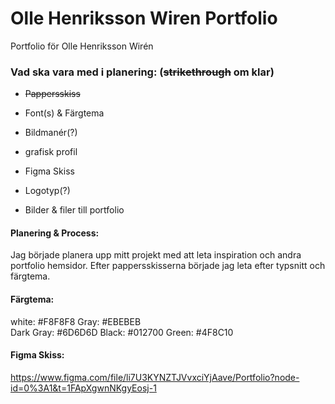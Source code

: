 # Olle Henriksson Wiren Portfolio
 Portfolio för Olle Henriksson Wirén




### Vad ska vara med i planering: (~~strikethrough~~ om klar)
- ~~Pappersskiss~~
- Font(s) & Färgtema
- Bildmanér(?)
- grafisk profil
- Figma Skiss
- Logotyp(?)

- Bilder & filer till portfolio

#### Planering & Process:
Jag började planera upp mitt projekt med att leta inspiration och andra portfolio hemsidor. Efter pappersskisserna började jag leta efter typsnitt och färgtema.

#### Färgtema:
white: #F8F8F8
Gray: #EBEBEB  
Dark Gray: #6D6D6D
Black: #012700
Green: #4F8C10  

#### Figma Skiss:
https://www.figma.com/file/li7U3KYNZTJVvxciYjAave/Portfolio?node-id=0%3A1&t=1FApXgwnNKgyEosj-1
